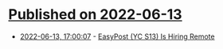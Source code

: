 # [Published on 2022-06-13](index.md)

* [2022-06-13, 17:00:07](https://news.ycombinator.com/item?id=31728247) - [EasyPost (YC S13) Is Hiring Remote](https://www.easypost.com/careers)
